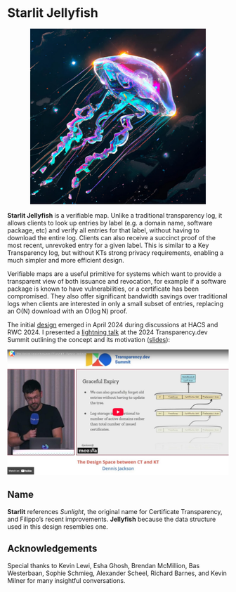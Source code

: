 # Starlit Jellyfish

<p align="center">
  <img src="images/starlit-jellyfish-logo.jpg" width="400" alt="AI-generated image of a jellyfish floating through space, with stars in the background.">
</p>

**Starlit Jellyfish** is a verifiable map. Unlike a traditional transparency log, it allows clients to look up entries by label (e.g. a domain name, software package, etc) and verify all entries for that label, without having to download the entire log. Clients can also receive a succinct proof of the most recent, unrevoked entry for a given label. This is similar to a Key Transparency log, but without KTs strong privacy requirements, enabling a much simpler and more efficient design.

Verifiable maps are a useful primitive for systems which want to provide a transparent view of both issuance and revocation, for example if a software package is known to have vulnerabilities, or a certificate has been compromised. They also offer significant bandwidth savings over traditional logs when clients are interested in only a small subset of entries, replacing an O(N) download with an O(log N) proof.

The initial [design](SPEC.md) emerged in April 2024 during discussions at HACS and RWC 2024. I presented a [lightning talk](https://www.youtube.com/watch?v=FRyNAer9SD8) at the 2024 Transparency.dev Summit outlining the concept and its motivation ([slides](2024-Transparency-Summit-Slides.pdf)):

[![YouTube embed of 2024 Transparency Summit Lightning Talk](images/youtube-embed.jpg)](https://www.youtube.com/watch?v=FRyNAer9SD8)

## Name

**Starlit** references *Sunlight*, the original name for Certificate Transparency, and Filippo’s recent improvements. **Jellyfish** because the data structure used in this design resembles one.

## Acknowledgements

Special thanks to Kevin Lewi, Esha Ghosh, Brendan McMillion, Bas Westerbaan, Sophie Schmieg, Alexander Scheel, Richard Barnes, and Kevin Milner for many insightful conversations.
